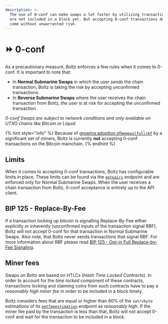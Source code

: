 ```yaml
---
description: >-
  The use of 0-conf can make swaps a lot faster by utilizing transactions that
  are not included in a block yet. But accepting 0-conf transactions doesn't
  come without unwarranted risk.
---
```


# ⏩ 0-conf

As a precautionary measure, Boltz enforces a few rules when it comes to 0-conf.
It is important to note that:

- In **Normal Submarine Swaps** in which the user sends the chain transaction,
  _Boltz_ is taking the risk by accepting unconfirmed transactions.
- In **Reverse Submarine Swaps** where the user receives the chain transaction
  from Boltz, _the user_ is at risk for accepting the unconfirmed transaction.

_0-conf Swaps are subject to network conditions and only available on UTXO
chains like Bitcoin or Liquid._

{% hint style="info" %} Because of
[growing adoption of`mempoolfullrbf`](https://github.com/bitcoin/bitcoin/pull/28132)
by a significant set of miners, Boltz is currently **not** accepting 0-conf
transactions on the Bitcoin mainchain. {% endhint %}

## Limits

When it comes to accepting 0-conf transactions, Boltz has configurable limits in
place. These limits can be found via the [`getpairs`](api-v1.md#supported-pairs)
endpoint and are enforced only for Normal Submarine Swaps. When the user
receives a chain transaction from Boltz, 0-conf acceptance is entirely up to the
API client.

## BIP 125 - Replace-By-Fee

If a transaction locking up bitcoin is signalling Replace-By-Fee either
explicitly or inherently (unconfirmed inputs of the transaction signal RBF),
Boltz will not accept 0-conf for that transaction in Normal Submarine Swaps.
Also note, that Boltz never sends transactions that signal RBF. For more
information about RBF please read
[BIP 125 - Opt-in Full Replace-by-Fee Signaling](https://github.com/bitcoin/bips/blob/master/bip-0125.mediawiki).

## Miner fees

Swaps on Boltz are based on HTLCs (_Hash Time Locked Contracts_). In order to
account for the _time locked_ component of these contracts, transactions locking
and claiming coins from such contracts have to pay a _reasonably high miner fee_
in order to be included in a block timely.

Boltz considers fees that are equal or higher than 80% of the `sat/vbyte`
estimations of its [`getfeeestimation`](api-v1.md#fee-estimations) endpoint as
_reasonably high_. If the miner fee paid by the transaction is less than that,
Boltz will not accept 0-conf and wait for the transaction to be included in a
block.
